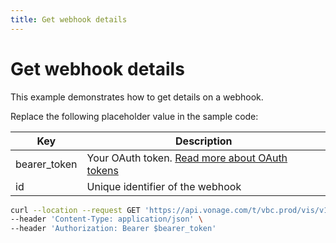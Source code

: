 ```yaml
---
title: Get webhook details
---
```


# Get webhook details

This example demonstrates how to get details on a webhook.

Replace the following placeholder value in the sample code:

| Key | Description |
| --- | ----------- |
| bearer_token      | Your OAuth token. [Read more about OAuth tokens](/getting-started/create-a-developer-account) |
| id                | Unique identifier of the webhook |

``` bash
curl --location --request GET 'https://api.vonage.com/t/vbc.prod/vis/v1/self/webhooks/$id' \
--header 'Content-Type: application/json' \
--header 'Authorization: Bearer $bearer_token'
```
